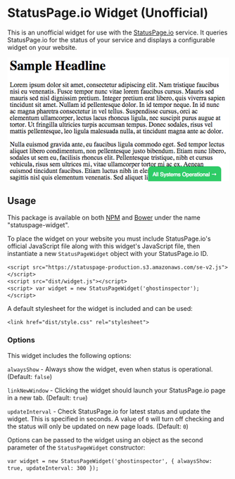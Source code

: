 # StatusPage.io Widget (Unofficial)

This is an unofficial widget for use with the  [StatusPage.io](https://www.statuspage.io/) service. It queries StatusPage.io for the status of your service and displays a configurable widget on your website.

![Screenshot](/examples/statuspage-widget.gif?raw=true)

## Usage

This package is available on both [NPM](https://www.npmjs.com/) and [Bower](http://bower.io/) under the name "statuspage-widget".

To place the widget on your website you must include StatusPage.io's official JavaScript file along with this widget's JavaScript file, then instantiate a new `StatusPageWidget` object with your StatusPage.io ID.

```
<script src="https://statuspage-production.s3.amazonaws.com/se-v2.js"></script>
<script src="dist/widget.js"></script>
<script> var widget = new StatusPageWidget('ghostinspector'); </script>
```

A default stylesheet for the widget is included and can be used:

```
<link href="dist/style.css" rel="stylesheet">
```

### Options

This widget includes the following options:

`alwaysShow` - Always show the widget, even when status is operational. (Default: `false`)

`linkNewWindow` - Clicking the widget should launch your StatusPage.io page in a new tab. (Default: `true`)

`updateInterval` - Check StatusPage.io for latest status and update the widget. This is specified in seconds. A value of `0` will turn off checking and the status will only be updated on new page loads. (Default: `0`)

Options can be passed to the widget using an object as the second parameter of the `StatusPageWidget` constructor:

```
var widget = new StatusPageWidget('ghostinspector', { alwaysShow: true, updateInterval: 300 });
```
